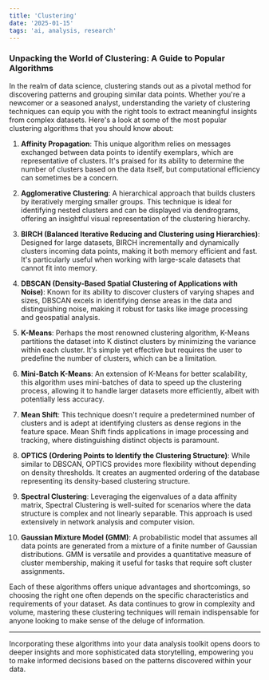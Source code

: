 ```yaml
---
title: 'Clustering'
date: '2025-01-15'
tags: 'ai, analysis, research'
---
```


### Unpacking the World of Clustering: A Guide to Popular Algorithms

In the realm of data science, clustering stands out as a pivotal method for discovering patterns and grouping similar data points. Whether you're a newcomer or a seasoned analyst, understanding the variety of clustering techniques can equip you with the right tools to extract meaningful insights from complex datasets. Here's a look at some of the most popular clustering algorithms that you should know about:

1. **Affinity Propagation**: This unique algorithm relies on messages exchanged between data points to identify exemplars, which are representative of clusters. It's praised for its ability to determine the number of clusters based on the data itself, but computational efficiency can sometimes be a concern.

2. **Agglomerative Clustering**: A hierarchical approach that builds clusters by iteratively merging smaller groups. This technique is ideal for identifying nested clusters and can be displayed via dendrograms, offering an insightful visual representation of the clustering hierarchy.

3. **BIRCH (Balanced Iterative Reducing and Clustering using Hierarchies)**: Designed for large datasets, BIRCH incrementally and dynamically clusters incoming data points, making it both memory efficient and fast. It's particularly useful when working with large-scale datasets that cannot fit into memory.

4. **DBSCAN (Density-Based Spatial Clustering of Applications with Noise)**: Known for its ability to discover clusters of varying shapes and sizes, DBSCAN excels in identifying dense areas in the data and distinguishing noise, making it robust for tasks like image processing and geospatial analysis.

5. **K-Means**: Perhaps the most renowned clustering algorithm, K-Means partitions the dataset into K distinct clusters by minimizing the variance within each cluster. It's simple yet effective but requires the user to predefine the number of clusters, which can be a limitation.

6. **Mini-Batch K-Means**: An extension of K-Means for better scalability, this algorithm uses mini-batches of data to speed up the clustering process, allowing it to handle larger datasets more efficiently, albeit with potentially less accuracy.

7. **Mean Shift**: This technique doesn't require a predetermined number of clusters and is adept at identifying clusters as dense regions in the feature space. Mean Shift finds applications in image processing and tracking, where distinguishing distinct objects is paramount.

8. **OPTICS (Ordering Points to Identify the Clustering Structure)**: While similar to DBSCAN, OPTICS provides more flexibility without depending on density thresholds. It creates an augmented ordering of the database representing its density-based clustering structure.

9. **Spectral Clustering**: Leveraging the eigenvalues of a data affinity matrix, Spectral Clustering is well-suited for scenarios where the data structure is complex and not linearly separable. This approach is used extensively in network analysis and computer vision.

10. **Gaussian Mixture Model (GMM)**: A probabilistic model that assumes all data points are generated from a mixture of a finite number of Gaussian distributions. GMM is versatile and provides a quantitative measure of cluster membership, making it useful for tasks that require soft cluster assignments.

Each of these algorithms offers unique advantages and shortcomings, so choosing the right one often depends on the specific characteristics and requirements of your dataset. As data continues to grow in complexity and volume, mastering these clustering techniques will remain indispensable for anyone looking to make sense of the deluge of information.

---

Incorporating these algorithms into your data analysis toolkit opens doors to deeper insights and more sophisticated data storytelling, empowering you to make informed decisions based on the patterns discovered within your data.
